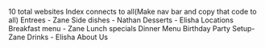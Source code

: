 10 total websites
Index connects to all(Make nav bar and copy that code to all)
Entrees - Zane
Side dishes - Nathan
Desserts - Elisha
Locations
Breakfast menu - Zane
Lunch specials
Dinner Menu
Birthday Party Setup- Zane
Drinks - Elisha
About Us
